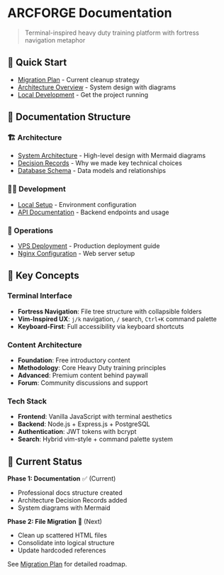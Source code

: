 # ARCFORGE Documentation

> Terminal-inspired heavy duty training platform with fortress navigation metaphor

## 🚀 Quick Start
- [Migration Plan](MIGRATION-PLAN.md) - Current cleanup strategy
- [Architecture Overview](architecture/README.md) - System design with diagrams
- [Local Development](development/setup.md) - Get the project running

## 📁 Documentation Structure

### 🏗️ Architecture
- [System Architecture](architecture/README.md) - High-level design with Mermaid diagrams
- [Decision Records](architecture/adr/) - Why we made key technical choices
- [Database Schema](architecture/database.md) - Data models and relationships

### 👨‍💻 Development  
- [Local Setup](development/setup.md) - Environment configuration
- [API Documentation](development/api.md) - Backend endpoints and usage

### 🚀 Operations
- [VPS Deployment](operations/deployment.md) - Production deployment guide
- [Nginx Configuration](operations/nginx.md) - Web server setup

## 🎯 Key Concepts

### Terminal Interface
- **Fortress Navigation**: File tree structure with collapsible folders
- **Vim-Inspired UX**: `j/k` navigation, `/` search, `Ctrl+K` command palette
- **Keyboard-First**: Full accessibility via keyboard shortcuts

### Content Architecture
- **Foundation**: Free introductory content
- **Methodology**: Core Heavy Duty training principles  
- **Advanced**: Premium content behind paywall
- **Forum**: Community discussions and support

### Tech Stack
- **Frontend**: Vanilla JavaScript with terminal aesthetics
- **Backend**: Node.js + Express.js + PostgreSQL
- **Authentication**: JWT tokens with bcrypt
- **Search**: Hybrid vim-style + command palette system

## 🔄 Current Status

**Phase 1: Documentation** ✅ (Current)
- Professional docs structure created
- Architecture Decision Records added
- System diagrams with Mermaid

**Phase 2: File Migration** 🔄 (Next)
- Clean up scattered HTML files
- Consolidate into logical structure
- Update hardcoded references

See [Migration Plan](MIGRATION-PLAN.md) for detailed roadmap.
